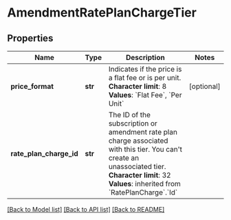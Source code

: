 # AmendmentRatePlanChargeTier

## Properties
Name | Type | Description | Notes
------------ | ------------- | ------------- | -------------
**price_format** | **str** |  Indicates if the price is a flat fee or is per unit.   **Character limit**: 8   **Values**: &#x60;Flat Fee&#x60;, &#x60;Per Unit&#x60;  | [optional] 
**rate_plan_charge_id** | **str** |  The ID of the subscription or amendment rate plan charge associated with this tier. You can&#39;t create an unassociated tier.   **Character limit**: 32   **Values**: inherited from &#x60;RatePlanCharge&#x60;.&#x60;Id&#x60;  | 

[[Back to Model list]](../README.md#documentation-for-models) [[Back to API list]](../README.md#documentation-for-api-endpoints) [[Back to README]](../README.md)


